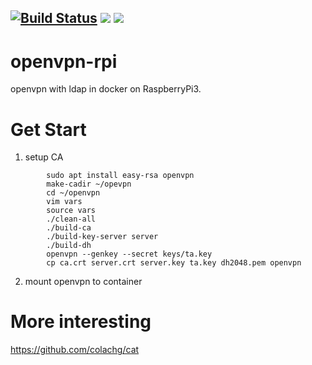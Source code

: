 [![Build Status](https://travis-ci.org/colachg/openvpn-rpi.svg?branch=master)](https://travis-ci.org/colachg/openvpn-rpi)  [![](https://images.microbadger.com/badges/version/colachen/openvpn-rpi.svg)](https://microbadger.com/images/colachen/openvpn-rpi "Get your own version badge on microbadger.com")  [![](https://images.microbadger.com/badges/image/colachen/openvpn-rpi.svg)](https://microbadger.com/images/colachen/openvpn-rpi "Get your own image badge on microbadger.com")
---
# openvpn-rpi

openvpn with ldap in docker on RaspberryPi3.

# Get Start
1. setup CA
```
        sudo apt install easy-rsa openvpn
        make-cadir ~/opevpn
        cd ~/openvpn
        vim vars
        source vars
        ./clean-all
        ./build-ca
        ./build-key-server server
        ./build-dh
        openvpn --genkey --secret keys/ta.key
        cp ca.crt server.crt server.key ta.key dh2048.pem openvpn
```
2. mount openvpn to container

# More interesting
https://github.com/colachg/cat

